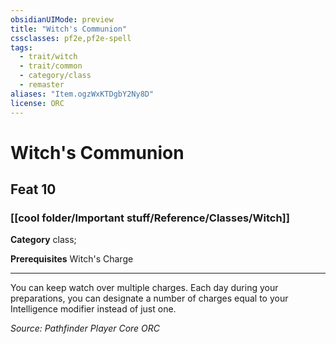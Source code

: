 ```yaml
---
obsidianUIMode: preview
title: "Witch's Communion"
cssclasses: pf2e,pf2e-spell
tags:
  - trait/witch
  - trait/common
  - category/class
  - remaster
aliases: "Item.ogzWxKTDgbY2Ny8D"
license: ORC
---
```

# Witch's Communion
## Feat 10
### [[cool folder/Important stuff/Reference/Classes/Witch]]

**Category** class; 



**Prerequisites** Witch's Charge
* * *
You can keep watch over multiple charges. Each day during your preparations, you can designate a number of charges equal to your Intelligence modifier instead of just one.

*Source: Pathfinder Player Core*
*ORC*